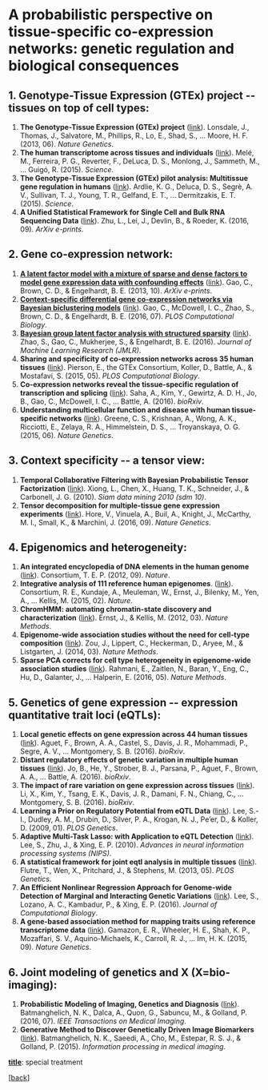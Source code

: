 
# A probabilistic perspective on tissue-specific co-expression networks: genetic regulation and biological consequences


## 1. Genotype-Tissue Expression (GTEx) project -- tissues on top of cell types:
1. **The Genotype-Tissue Expression (GTEx) project** ([link](http://www.nature.com/ng/journal/v45/n6/full/ng.2653.html)). Lonsdale, J., Thomas, J., Salvatore, M., Phillips, R., Lo, E., Shad, S., ... Moore, H. F. (2013, 06). *Nature Genetics*.
1. **The human transcriptome across tissues and individuals** ([link](http://science.sciencemag.org/content/348/6235/660)). Melé, M., Ferreira, P. G., Reverter, F., DeLuca, D. S., Monlong, J., Sammeth, M., ... Guigó, R. (2015). *Science*.
1. **The Genotype-Tissue Expression (GTEx) pilot analysis: Multitissue gene regulation in humans** ([link](http://science.sciencemag.org/content/348/6235/648)). Ardlie, K. G., Deluca, D. S., Segrè, A. V., Sullivan, T. J., Young, T. R., Gelfand, E. T., ... Dermitzakis, E. T. (2015). *Science*.
1. **A Unified Statistical Framework for Single Cell and Bulk RNA Sequencing Data** ([link](https://arxiv.org/abs/1609.08028)). Zhu, L., Lei, J., Devlin, B., & Roeder, K. (2016, 09). *ArXiv e-prints*.

## 2. Gene co-expression network:
1. **<u>A latent factor model with a mixture of sparse and dense factors to model gene expression data with confounding effects</u>** ([link](https://arxiv.org/abs/1310.4792)). Gao, C., Brown, C. D., & Engelhardt, B. E. (2013, 10). *ArXiv e-prints*.
1. **<u>Context-specific differential gene co-expression networks via Bayesian biclustering models</u>** ([link](http://journals.plos.org/ploscompbiol/article?id=10.1371/journal.pcbi.1004791)). Gao, C., McDowell, I. C., Zhao, S., Brown, C. D., & Engelhardt, B. E. (2016, 07). *PLOS Computational Biology*.
1. **<u>Bayesian group latent factor analysis with structured sparsity</u>** ([link](http://jmlr.org/papers/volume17/14-472/14-472.pdf)). Zhao, S., Gao, C., Mukherjee, S., & Engelhardt, B. E. (2016). *Journal of Machine Learning Research (JMLR)*.
1. **Sharing and specificity of co-expression networks across 35 human tissues** ([link](http://journals.plos.org/ploscompbiol/article?id=10.1371/journal.pcbi.1004220)). Pierson, E., the GTEx Consortium, Koller, D., Battle, A., & Mostafavi, S. (2015, 05). *PLOS Computational Biology*.
1. **Co-expression networks reveal the tissue-specific regulation of transcription and splicing** ([link](http://biorxiv.org/content/early/2016/10/02/078741)). Saha, A., Kim, Y., Gewirtz, A. D. H., Jo, B., Gao, C., McDowell, I. C., ... Battle, A. (2016). *bioRxiv*.
1. **Understanding multicellular function and disease with human tissue-specific networks** ([link](https://www.nature.com/ng/journal/v47/n6/full/ng.3259.html)). Greene, C. S., Krishnan, A., Wong, A. K., Ricciotti, E., Zelaya, R. A., Himmelstein, D. S., ... Troyanskaya, O. G. (2015, 06). *Nature Genetics*.

## 3. Context specificity -- a tensor view:
1. **Temporal Collaborative Filtering with Bayesian Probabilistic Tensor Factorization** ([link](https://www.cs.cmu.edu/~jgc/publication/PublicationPDF/Temporal_Collaborative_Filtering_With_Bayesian_Probabilidtic_Tensor_Factorization.pdf)). Xiong, L., Chen, X., Huang, T. K., Schneider, J., & Carbonell, J. G. (2010). *Siam data mining 2010 (sdm 10)*.
1. **Tensor decomposition for multiple-tissue gene expression experiments** ([link](http://www.nature.com/ng/journal/v48/n9/full/ng.3624.html)). Hore, V., Vinuela, A., Buil, A., Knight, J., McCarthy, M. I., Small, K., & Marchini, J. (2016, 09). *Nature Genetics*.

## 4. Epigenomics and heterogeneity:
1. **An integrated encyclopedia of DNA elements in the human genome** ([link](https://www.nature.com/nature/journal/v489/n7414/full/nature11247.html)). Consortium, T. E. P. (2012, 09). *Nature*.
1. **Integrative analysis of 111 reference human epigenomes**. ([link](http://www.nature.com/nature/journal/v518/n7539/full/nature14248.html)). Consortium, R. E., Kundaje, A., Meuleman, W., Ernst, J., Bilenky, M., Yen, A., ... Kellis, M. (2015, 02). *Nature*.
1. **ChromHMM: automating chromatin-state discovery and characterization** ([link](http://www.nature.com/nmeth/journal/v9/n3/full/nmeth.1906.html)). Ernst, J., & Kellis, M. (2012, 03). *Nature Methods*.
1. **Epigenome-wide association studies without the need for cell-type composition** ([link](http://www.nature.com/nmeth/journal/v11/n3/full/nmeth.2815.html)). Zou, J., Lippert, C., Heckerman, D., Aryee, M., & Listgarten, J. (2014, 03). *Nature Methods*.
1. **Sparse PCA corrects for cell type heterogeneity in epigenome-wide association studies** ([link](http://www.nature.com/nmeth/journal/v13/n5/full/nmeth.3809.html)). Rahmani, E., Zaitlen, N., Baran, Y., Eng, C., Hu, D., Galanter, J., ... Halperin, E. (2016, 05). *Nature Methods*.

## 5. Genetics of gene expression -- expression quantitative trait loci (eQTLs):
1. **Local genetic effects on gene expression across 44 human tissues** ([link](http://biorxiv.org/content/early/2016/09/09/074450)). Aguet, F., Brown, A. A., Castel, S., Davis, J. R., Mohammadi, P., Segre, A. V., ... Montgomery, S. B. (2016). *bioRxiv*.
1. **Distant regulatory effects of genetic variation in multiple human tissues** ([link](http://biorxiv.org/content/early/2016/09/09/074419)). Jo, B., He, Y., Strober, B. J., Parsana, P., Aguet, F., Brown, A. A., ... Battle, A. (2016). *bioRxiv*.
1. **The impact of rare variation on gene expression across tissues** ([link](http://biorxiv.org/content/early/2016/09/09/074443)). Li, X., Kim, Y., Tsang, E. K., Davis, J. R., Damani, F. N., Chiang, C., ... Montgomery, S. B. (2016). *bioRxiv*.
1. **</u>Learning a Prior on Regulatory Potential from eQTL Data</u>** ([link](http://journals.plos.org/plosgenetics/article?id=10.1371/journal.pgen.1000358)). Lee, S.-I., Dudley, A. M., Drubin, D., Silver, P. A., Krogan, N. J., Pe’er, D., & Koller, D. (2009, 01). *PLOS Genetics*.
1. **</u>Adaptive Multi-Task Lasso: with Application to eQTL Detection</u>** ([link](http://www.cs.cmu.edu/~seunghak/NIPS2010_0499.pdf)). Lee, S., Zhu, J., & Xing, E. P. (2010). *Advances in neural information processing systems (NIPS)*.
1. **</u>A statistical framework for joint eqtl analysis in multiple tissues</u>** ([link](http://journals.plos.org/plosgenetics/article?id=10.1371/journal.pgen.1003486)). Flutre, T., Wen, X., Pritchard, J., & Stephens, M. (2013, 05). *PLOS Genetics*.
1. **An Efficient Nonlinear Regression Approach for Genome-wide Detection of Marginal and Interacting Genetic Variations** ([link](http://online.liebertpub.com/doi/10.1089/cmb.2015.0202)). Lee, S., Lozano, A. C., Kambadur, P., & Xing, E. P. (2016). *Journal of Computational Biology*.
1. **A gene-based association method for mapping traits using reference transcriptome data** ([link](http://www.nature.com/ng/journal/v47/n9/full/ng.3367.html)). Gamazon, E. R., Wheeler, H. E., Shah, K. P., Mozaffari, S. V., Aquino-Michaels, K., Carroll, R. J., ... Im, H. K. (2015, 09). *Nature Genetics*.

## 6. Joint modeling of genetics and X (X=bio-imaging):
1. **Probabilistic Modeling of Imaging, Genetics and Diagnosis** ([link](http://ieeexplore.ieee.org/document/7404010/)). Batmanghelich, N. K., Dalca, A., Quon, G., Sabuncu, M., & Golland, P. (2016, 07). *IEEE Transactions on Medical Imaging*.
1. **Generative Method to Discover Genetically Driven Image Biomarkers** ([link](https://link.springer.com/chapter/10.1007/978-3-319-19992-4_3)). Batmanghelich, N. K., Saeedi, A., Cho, M., Estepar, R. S. J., & Golland, P. (2015). *Information processing in medical imaging*.


**<u>title</u>**: special treatment



[[back](http://shuo-yang.com)]
